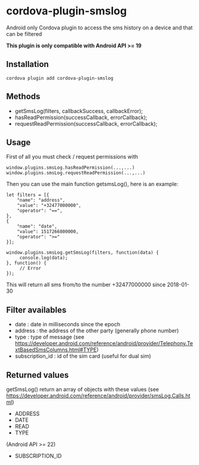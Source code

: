 # cordova-plugin-smslog

Android only
Cordova plugin to access the sms history on a device and that can be filtered

**This plugin is only compatible with Android API >= 19**

## Installation

    cordova plugin add cordova-plugin-smslog

## Methods

- getSmsLog(filters, callbackSuccess, callbackError);
- hasReadPermission(successCallback, errorCallback);
- requestReadPermission(successCallback, errorCallback);

## Usage

First of all you must check / request permissions with

    window.plugins.smsLog.hasReadPermission(...,...)
    window.plugins.smsLog.requestReadPermission(...,...)

Then you can use the main function getsmsLog(), here is an example:

    let filters = [{
        "name": "address",
        "value": "+32477000000",
        "operator": "==",
    },
    {
        "name": "date",
        "value": 1517266800000,
        "operator": ">="
    }];

    window.plugins.smsLog.getSmsLog(filters, function(data) {
         console.log(data);
    }, function() {
         // Error
    });

This will return all sms from/to the number +32477000000 since 2018-01-30

## Filter availables

- date : date in milliseconds since the epoch
- address : the address of the other party (generally phone number)
- type : type of message (see https://developer.android.com/reference/android/provider/Telephony.TextBasedSmsColumns.html#TYPE)
- subscription_id : id of the sim card (useful for dual sim)

## Returned values

getSmsLog() return an array of objects with these values
(see https://developer.android.com/reference/android/provider/smsLog.Calls.html)

- ADDRESS
- DATE
- READ
- TYPE

(Android API >= 22)
- SUBSCRIPTION_ID
